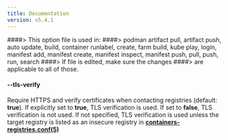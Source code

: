 ```yaml
---
title: Documentation
version: v5.4.1
---
```


####> This option file is used in:
####>   podman artifact pull, artifact push, auto update, build, container runlabel, create, farm build, kube play, login, manifest add, manifest create, manifest inspect, manifest push, pull, push, run, search
####> If file is edited, make sure the changes
####> are applicable to all of those.
#### **--tls-verify**

Require HTTPS and verify certificates when contacting registries (default: **true**).
If explicitly set to **true**, TLS verification is used.
If set to **false**, TLS verification is not used.
If not specified, TLS verification is used unless the target registry
is listed as an insecure registry in **[containers-registries.conf(5)](https://github.com/containers/image/blob/main/docs/containers-registries.conf.5.md)**
